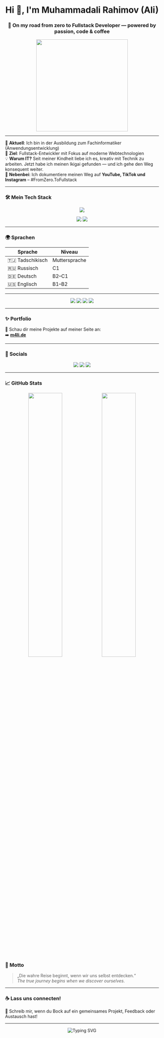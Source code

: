 <h1 align="center">Hi 👋, I'm Muhammadali Rahimov (Ali)</h1>
<h3 align="center">🚀 On my road from zero to Fullstack Developer — powered by passion, code & coffee</h3>

<p align="center">
  <img src="https://media.giphy.com/media/qgQUggAC3Pfv687qPC/giphy.gif" width="300" />
</p>

---

🌱 **Aktuell**: Ich bin in der Ausbildung zum Fachinformatiker (Anwendungsentwicklung)  
🎯 **Ziel**: Fullstack-Entwickler mit Fokus auf moderne Webtechnologien  
💡 **Warum IT?** Seit meiner Kindheit liebe ich es, kreativ mit Technik zu arbeiten. Jetzt habe ich meinen Ikigai gefunden — und ich gehe den Weg konsequent weiter.  
🎥 **Nebenbei**: Ich dokumentiere meinen Weg auf **YouTube, TikTok und Instagram** – #FromZero.ToFullstack

---

### 🛠️ Mein Tech Stack

<p align="center">
  <img src="https://skillicons.dev/icons?i=angular,ts,java,spring,postgres,tailwind,git,html,css,js&theme=dark" />
</p>

<p align="center">
  <img src="https://img.shields.io/badge/REST_API-FF6F00?style=for-the-badge"/>
  <img src="https://img.shields.io/badge/JIRA-0052CC?style=for-the-badge&logo=jira&logoColor=white"/>
</p>

---

### 🌍 Sprachen

| Sprache      | Niveau     |
|--------------|------------|
| 🇹🇯 Tadschikisch | Muttersprache |
| 🇷🇺 Russisch     | C1         |
| 🇩🇪 Deutsch      | B2–C1      |
| 🇺🇸 Englisch     | B1–B2      |

---

<p align="center">
  <img src="https://img.shields.io/badge/Tajik-Muttersprache-blue?style=for-the-badge" />
  <img src="https://img.shields.io/badge/Russian-C1-green?style=for-the-badge" />
  <img src="https://img.shields.io/badge/German-B2–C1-yellow?style=for-the-badge" />
  <img src="https://img.shields.io/badge/English-B1–B2-orange?style=for-the-badge" />
</p>

---

### ✨ Portfolio
🧠 Schau dir meine Projekte auf meiner Seite an:  
➡️ [**m4li.de**](https://m4li.de)

---

### 🔗 Socials

<p align="center">
  <a href="https://www.instagram.com/fromzero.tofullstack/reels/"><img src="https://img.shields.io/badge/Instagram-E4405F?style=for-the-badge&logo=instagram&logoColor=white"/></a>
  <a href="https://www.youtube.com/@Zero2FullStack/shorts"><img src="https://img.shields.io/badge/YouTube-FF0000?style=for-the-badge&logo=youtube&logoColor=white"/></a>
  <a href="https://www.linkedin.com/in/muhammadali-rahimov-3ab2b436b/"><img src="https://img.shields.io/badge/LinkedIn-0077B5?style=for-the-badge&logo=linkedin&logoColor=white"/></a>
</p>

---

### 📈 GitHub Stats

<p align="center">
  <img src="https://github-readme-stats.vercel.app/api?username=rahimovM4li&show_icons=true&theme=radical" width="47%" />
  <img src="https://github-readme-stats.vercel.app/api/top-langs/?username=rahimovM4li&layout=compact&theme=radical" width="47%" />
</p>

### 🧠 Motto
> „Die wahre Reise beginnt, wenn wir uns selbst entdecken.“  
> _The true journey begins when we discover ourselves._

---

### ☕ Lass uns connecten!
💬 Schreib mir, wenn du Bock auf ein gemeinsames Projekt, Feedback oder Austausch hast!

---
<p align="center">
  <img src="https://readme-typing-svg.herokuapp.com?font=Fira+Code&duration=3000&pause=1000&color=F75C7E&center=true&vCenter=true&width=435&lines=Let's+Build+Cool+Stuff+Together!;Frontend+%2B+Backend+%3D+❤️;FromZero.ToFullstack" alt="Typing SVG" />
</p>


